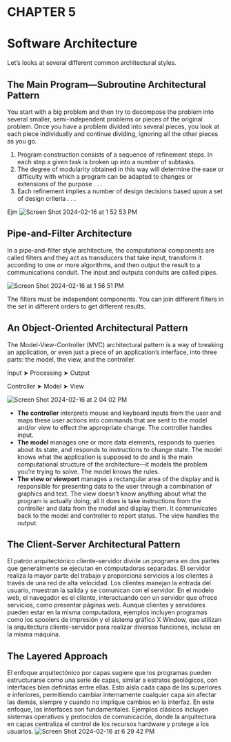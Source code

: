 # CHAPTER 5 
# Software Architecture
 Let’s looks at several different common architectural styles.
## The Main Program—Subroutine Architectural Pattern

You start with a big problem and then try to decompose the problem into several smaller, semi-independent problems or pieces of the original problem. 
Once you have a problem divided into several pieces, you look at each piece individually and continue dividing, ignoring all the other pieces as you go.
1. Program construction consists of a sequence of refinement steps. In each step
a given task is broken up into a number of subtasks.
2. The degree of modularity obtained in this way will determine the ease or difficulty with which a program can be adapted to changes or extensions of the purpose . . .
3.  Each refinement implies a number of design decisions based upon a set of design criteria . . .

Ejm
![Screen Shot 2024-02-16 at 1 52 53 PM](https://github.com/swlozano/Software-Development-Design-and-Coding-With-Patterns-Debugging-Unit-Testing-and-Refactoring/assets/7098685/03d339a5-4aac-4f0a-abac-30c691dae9e2)

## Pipe-and-Filter Architecture
In a pipe-and-filter style architecture, the computational components are called filters and they act as transducers that take input, transform it according to one or more algorithms, and then output the result to a communications conduit. The input and outputs conduits are called pipes.

![Screen Shot 2024-02-16 at 1 56 51 PM](https://github.com/swlozano/Software-Development-Design-and-Coding-With-Patterns-Debugging-Unit-Testing-and-Refactoring/assets/7098685/aa13c5e7-79be-43c0-b7f5-d5f39e696d3a)

The filters must be independent components. You can join different filters in the set in different orders to get different results.

## An Object-Oriented Architectural Pattern

The Model-View-Controller (MVC) architectural pattern is a way of breaking an application, or even just a piece of an application’s interface, into three parts: the model, the view, and the controller.

Input ➤ Processing ➤ Output

Controller ➤ Model ➤ View

![Screen Shot 2024-02-16 at 2 04 02 PM](https://github.com/swlozano/Software-Development-Design-and-Coding-With-Patterns-Debugging-Unit-Testing-and-Refactoring/assets/7098685/7ce7d55e-9a08-4a2c-9cb6-2b81e311be8a)

- **The controller** interprets mouse and keyboard inputs from the user and maps these user actions into commands that are sent to the model and/or view to effect the appropriate change. The controller handles input.
- **The model** manages one or more data elements, responds to queries about its state, and responds to instructions to change state. The model knows what the application is supposed to do and is the main computational structure of the architecture—it models the problem you’re trying to solve. The model knows the rules.
- **The view or viewport** manages a rectangular area of the display and is responsible for presenting data to the user through a combination of graphics and text. The view doesn’t know anything about what the program is actually doing; all it does is take instructions from the controller and data from the model and display them. It communicates back to the model and controller to report status. The view handles the output.

## The Client-Server Architectural Pattern

El patrón arquitectónico cliente-servidor divide un programa en dos partes que generalmente se ejecutan en computadoras separadas. El servidor realiza la mayor parte del trabajo y proporciona servicios a los clientes a través de una red de alta velocidad. Los clientes manejan la entrada del usuario, muestran la salida y se comunican con el servidor. En el modelo web, el navegador es el cliente, interactuando con un servidor que ofrece servicios, como presentar páginas web. Aunque clientes y servidores pueden estar en la misma computadora, ejemplos incluyen programas como los spoolers de impresión y el sistema gráfico X Window, que utilizan la arquitectura cliente-servidor para realizar diversas funciones, incluso en la misma máquina.

## The Layered Approach
El enfoque arquitectónico por capas sugiere que los programas pueden estructurarse como una serie de capas, similar a estratos geológicos, con interfaces bien definidas entre ellas. Esto aísla cada capa de las superiores e inferiores, permitiendo cambiar internamente cualquier capa sin afectar las demás, siempre y cuando no implique cambios en la interfaz. En este enfoque, las interfaces son fundamentales. Ejemplos clásicos incluyen sistemas operativos y protocolos de comunicación, donde la arquitectura en capas centraliza el control de los recursos hardware y protege a los usuarios.
![Screen Shot 2024-02-16 at 6 29 42 PM](https://github.com/swlozano/Software-Development-Design-and-Coding-With-Patterns-Debugging-Unit-Testing-and-Refactoring/assets/7098685/9673628d-37d8-42e0-8e2f-a5a19048730e)

